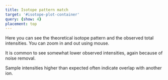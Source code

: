 ```yaml
---
title: Isotope pattern match
target: '#isotope-plot-container'
query: {show: 4}
placement: top
---
```


Here you can see the theoretical isotope pattern and the observed total intensities.
You can zoom in and out using mouse.

It is common to see somewhat lower observed intensities, again because of noise removal.

Sample intensities higher than expected often indicate overlap with another ion.
